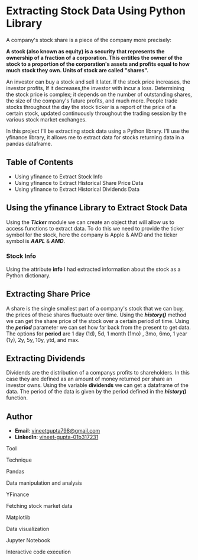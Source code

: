 
# Extracting Stock Data Using Python Library

A company's stock share is a piece of the company more precisely:

**A stock (also known as equity) is a security that represents the ownership of a fraction of a corporation. This
entitles the owner of the stock to a proportion of the corporation's assets and profits equal to how much stock they own. Units of stock are called "shares".**

An investor can buy a stock and sell it later. If the stock price increases, the investor profits, If it decreases,the investor with incur a loss. Determining the stock price is complex; it depends on the number of outstanding shares, the size of the company's future profits, and much more. People trade stocks throughout the day the stock ticker is a report of the price of a certain stock, updated continuously throughout the trading session by the various stock market exchanges.

In this project I'll be extracting stock data using a Python library. I'll use the yfinance library, it allows me to extract data for stocks returning data in a pandas dataframe.

## Table of Contents

- Using yfinance to Extract Stock Info
- Using yfinance to Extract Historical Share Price Data
- Using yfinance to Extract Historical Dividends Data

## Using the yfinance Library to Extract Stock Data

Using the ***Ticker*** module we can create an object that will allow us to access functions to extract data. To do this we need to provide the ticker symbol for the stock, here the company is Apple & AMD and the ticker symbol is ***AAPL*** & ***AMD***.

### Stock Info

Using the attribute **info** I had extracted information about the stock as a Python dictionary.

## Extracting Share Price

A share is the single smallest part of a company's stock that we can buy, the prices of these shares fluctuate over time. Using the ***history()*** method we can get the share price of the stock over a certain period of time. Using the ***period*** parameter we can set how far back from the present to get data. The options for **period** are 1 day (1d), 5d, 1 month (1mo) , 3mo, 6mo, 1 year (1y), 2y, 5y, 10y, ytd, and max.

## Extracting Dividends

Dividends are the distribution of a companys profits to shareholders. In this case they are defined as an amount of money returned per share an investor owns. Using the variable **dividends** we can get a dataframe of the data. The period of the data is given by the period defined in the ***history()*** function.

## Author
- **Email**: vineetgupta798@gmail.com
- **LinkedIn**: [vineet-gupta-01b317231](https://www.linkedin.com/in/vineet-gupta-01b317231/)

Tool

Technique

Pandas

Data manipulation and analysis

YFinance

Fetching stock market data

Matplotlib

Data visualization

Jupyter Notebook

Interactive code execution
